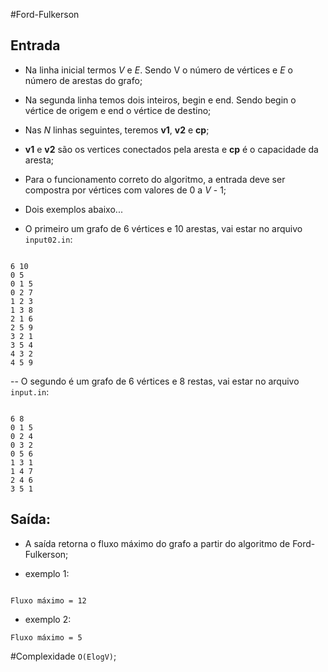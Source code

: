 #Ford-Fulkerson

## Entrada

- Na linha inicial termos *V* e *E*. Sendo V o número de vértices e *E* o número de arestas do grafo;
- Na segunda linha temos dois inteiros, begin e end. Sendo begin o vértice de origem e end o vértice de destino;
- Nas *N* linhas seguintes, teremos **v1**, **v2** e **cp**;
- **v1** e **v2** são os vertices conectados pela aresta e **cp** é o capacidade da aresta;
- Para o funcionamento correto do algoritmo, a entrada deve ser compostra por vértices com valores de 0 a *V* - 1;

- Dois exemplos abaixo...

- O primeiro um grafo de 6 vértices e 10 arestas, vai estar no arquivo `input02.in`:
```

6 10
0 5
0 1 5
0 2 7
1 2 3
1 3 8
2 1 6
2 5 9
3 2 1
3 5 4
4 3 2
4 5 9
```
-- O segundo é um grafo de 6 vértices e 8 restas, vai estar no arquivo `input.in`:

```

6 8
0 1 5
0 2 4
0 3 2
0 5 6
1 3 1
1 4 7
2 4 6
3 5 1

```

## Saída:
- A saída retorna o fluxo máximo do grafo a partir do algoritmo de Ford-Fulkerson;

- exemplo 1:
```

Fluxo máximo = 12
```
- exemplo 2:

```
Fluxo máximo = 5
```

#Complexidade `O(ElogV)`;




